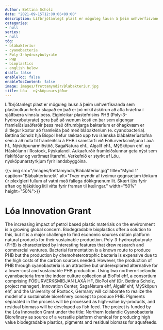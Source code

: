 ```yaml
---
Author: Bettina Scholz
date: "2021-09-15T12:00:06+09:00"
description: Lífbrjótanlegt plast er möguleg lausn á þeim unhverfisvanda sem plastnotkun hefur skapað en það er þó mikil áskörun að afla hráefna í sjálfbæra vinnslu þess. Eiginleikar plastefnisins PHB (Poly-3-hydroxybutyrate) gera...
categories:
- null
series:
- null
tög:
- blábakteríur
- cyanobacteria
- Poly-3-hydroxybutyrate
- PHB
- bioplastics
- english below
draft: false
enableToc: false
enableTocContent: false
image: images/frettamyndir/Blabakteriur.jpg
title: Lóa - nýsköpunarsjóður
---
```


Lífbrjótanlegt plast er möguleg lausn á þeim unhverfisvanda sem plastnotkun hefur skapað en það er þó mikil áskörun að afla hráefna í sjálfbæra vinnslu þess. Eiginleikar plastefnisins PHB (Poly-3-hydroxybutyrate) gera það að vænum kosti en þar sem algengar framleiðsluaðferðir þess með ófrumbjarga bakteríum er óhagkvæm er álitlegur kostur að framleiða það með blábakteríum (e. cyanobacteria). Bettina Scholz hjá Biopol hefur ræktað upp tvo íslenska blábakteríustofna sem á að nota til framleiðslu á PHB í samstarfi við Fóðurverksmiðjuna Laxá hf., Nýsköpunarmiðstöð, SagaNatura ehf., Algalíf ehf., MýSköpun ehf. og Háskólann í Rostock, Þýskalandi. Aukaafurðir framleiðslunnar geta nýst sem fiskifóður og verðmæt litarefni. 
Verkefnið er styrkt af Lóu, nýsköpunarstyrkjum fyrir landsbyggðina.

{{< img src="/images/frettamyndir/Blabakteriur.jpg" title="Mynd 1" caption="Blábakteríurækt" alt="Tvær myndir af tveimur gegnsæjum tönkum úr plexígleri fullum af vatni með fallega dökkgrænum lit. Skært ljós fyrir aftan og hjákátleg lítil vifta fyrir framan til kælingar." width="50%" height="50%">}}
 
# Lóa Innovation Grant 
 
The increasing impact of petrol based plastic materials on the environment is a growing global concern. Biodegradable bioplastics offer a solution to this, but it is a major challenge to find economic sources obtain platform natural products for their sustainable production. Poly-3-hydroxybutyrate (PHB) is characterized by interesting features that drew research and commercial ventures. Bacterial fermentation is a known route to produce PHB but the production by chemoheterotrophic bacteria is expensive due to the high costs of the carbon sources needed. However, the production of PHB through cyanobacteria is an attractive but underexplored alternative for a lower-cost and sustainable PHB production. Using two northern-Icelandic cyanobacteria from the indoor culture collection at BioPol ehf, a consortium comprising FÓÐURVERKSMIÐJAN LAXÁ HF, BioPol ehf (Dr. Bettina Scholz, project manager), Innovation Center, SagaNatura ehf, Algalif ehf, MýSköpun ehf, and the University of Rostock, Germany will collaborate to realize the model of a sustainable biorefinery concept to produce PHB. Pigments separated in the process will be processed as high-value by-products, and residual biomass will be developed as fish feed. The project is funded by the Lóa Innovation Grant under the title: Northern Icelandic Cyanobacteria Biorefinery as source of a versatile platform chemical for producing high value biodegradable plastics, pigments and residual biomass for aquafeeds.
